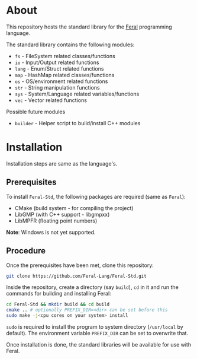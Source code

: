 # About

This repository hosts the standard library for the [Feral](https://github.com/Feral-Lang/Feral) programming language.

The standard library contains the following modules:
* `fs` - FileSystem related classes/functions
* `io` - Input/Output related functions
* `lang` - Enum/Struct related functions
* `map` - HashMap related classes/functions
* `os` - OS/environment related functions
* `str` - String manipulation functions
* `sys` - System/Language related variables/functions
* `vec` - Vector related functions

Possible future modules
* `builder` - Helper script to build/install C++ modules

# Installation

Installation steps are same as the language's.

## Prerequisites

To install `Feral-Std`, the following packages are required (same as `Feral`):
* CMake (build system - for compiling the project)
* LibGMP (with C++ support - libgmpxx)
* LibMPFR (floating point numbers)

**Note**: Windows is not yet supported.

## Procedure

Once the prerequisites have been met, clone this repository:
```bash
git clone https://github.com/Feral-Lang/Feral-Std.git
```

Inside the repository, create a directory (say `build`), `cd` in it and run the commands for building and installing Feral:
```bash
cd Feral-Std && mkdir build && cd build
cmake .. # optionally PREFIX_DIR=<dir> can be set before this
sudo make -j<cpu cores on your system> install
```

`sudo` is required to install the program to system directory (`/usr/local` by default). The environment variable `PREFIX_DIR` can be set to overwrite that.

Once installation is done, the standard libraries will be available for use with Feral.